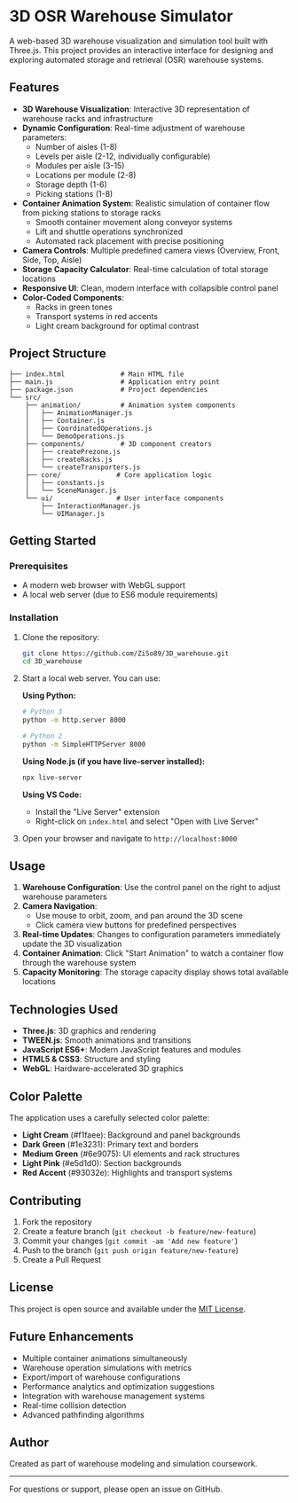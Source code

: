 # 3D OSR Warehouse Simulator

A web-based 3D warehouse visualization and simulation tool built with Three.js. This project provides an interactive interface for designing and exploring automated storage and retrieval (OSR) warehouse systems.

## Features

- **3D Warehouse Visualization**: Interactive 3D representation of warehouse racks and infrastructure
- **Dynamic Configuration**: Real-time adjustment of warehouse parameters:
  - Number of aisles (1-8)
  - Levels per aisle (2-12, individually configurable)
  - Modules per aisle (3-15)
  - Locations per module (2-8)
  - Storage depth (1-6)
  - Picking stations (1-8)
- **Container Animation System**: Realistic simulation of container flow from picking stations to storage racks
  - Smooth container movement along conveyor systems
  - Lift and shuttle operations synchronized
  - Automated rack placement with precise positioning
- **Camera Controls**: Multiple predefined camera views (Overview, Front, Side, Top, Aisle)
- **Storage Capacity Calculator**: Real-time calculation of total storage locations
- **Responsive UI**: Clean, modern interface with collapsible control panel
- **Color-Coded Components**: 
  - Racks in green tones
  - Transport systems in red accents
  - Light cream background for optimal contrast

## Project Structure

```
├── index.html              # Main HTML file
├── main.js                 # Application entry point
├── package.json            # Project dependencies
└── src/
    ├── animation/          # Animation system components
    │   ├── AnimationManager.js
    │   ├── Container.js
    │   ├── CoordinatedOperations.js
    │   └── DemoOperations.js
    ├── components/         # 3D component creators
    │   ├── createPrezone.js
    │   ├── createRacks.js
    │   └── createTransporters.js
    ├── core/              # Core application logic
    │   ├── constants.js
    │   └── SceneManager.js
    └── ui/                # User interface components
        ├── InteractionManager.js
        └── UIManager.js
```

## Getting Started

### Prerequisites

- A modern web browser with WebGL support
- A local web server (due to ES6 module requirements)

### Installation

1. Clone the repository:
   ```bash
   git clone https://github.com/ZiSo89/3D_warehouse.git
   cd 3D_warehouse
   ```

2. Start a local web server. You can use:
   
   **Using Python:**
   ```bash
   # Python 3
   python -m http.server 8000
   
   # Python 2
   python -m SimpleHTTPServer 8000
   ```
   
   **Using Node.js (if you have live-server installed):**
   ```bash
   npx live-server
   ```
   
   **Using VS Code:**
   - Install the "Live Server" extension
   - Right-click on `index.html` and select "Open with Live Server"

3. Open your browser and navigate to `http://localhost:8000`

## Usage

1. **Warehouse Configuration**: Use the control panel on the right to adjust warehouse parameters
2. **Camera Navigation**: 
   - Use mouse to orbit, zoom, and pan around the 3D scene
   - Click camera view buttons for predefined perspectives
3. **Real-time Updates**: Changes to configuration parameters immediately update the 3D visualization
4. **Container Animation**: Click "Start Animation" to watch a container flow through the warehouse system
5. **Capacity Monitoring**: The storage capacity display shows total available locations

## Technologies Used

- **Three.js**: 3D graphics and rendering
- **TWEEN.js**: Smooth animations and transitions
- **JavaScript ES6+**: Modern JavaScript features and modules
- **HTML5 & CSS3**: Structure and styling
- **WebGL**: Hardware-accelerated 3D graphics

## Color Palette

The application uses a carefully selected color palette:
- **Light Cream** (#f1faee): Background and panel backgrounds
- **Dark Green** (#1e3231): Primary text and borders
- **Medium Green** (#6e9075): UI elements and rack structures
- **Light Pink** (#e5d1d0): Section backgrounds
- **Red Accent** (#93032e): Highlights and transport systems

## Contributing

1. Fork the repository
2. Create a feature branch (`git checkout -b feature/new-feature`)
3. Commit your changes (`git commit -am 'Add new feature'`)
4. Push to the branch (`git push origin feature/new-feature`)
5. Create a Pull Request

## License

This project is open source and available under the [MIT License](LICENSE).

## Future Enhancements

- Multiple container animations simultaneously
- Warehouse operation simulations with metrics
- Export/import of warehouse configurations
- Performance analytics and optimization suggestions
- Integration with warehouse management systems
- Real-time collision detection
- Advanced pathfinding algorithms

## Author

Created as part of warehouse modeling and simulation coursework.

---

For questions or support, please open an issue on GitHub.
